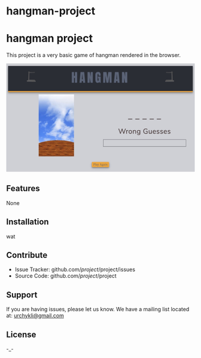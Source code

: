 # hangman-project

# hangman project

This project is a very basic game of hangman rendered in the browser.

![hangman game](/images/gameImage.jpg)

## Features

None

## Installation

wat

## Contribute

- Issue Tracker: github.com/$project/$project/issues
- Source Code: github.com/$project/$project

## Support

If you are having issues, please let us know.
We have a mailing list located at: urchykli@gmail.com

## License

-\_-
